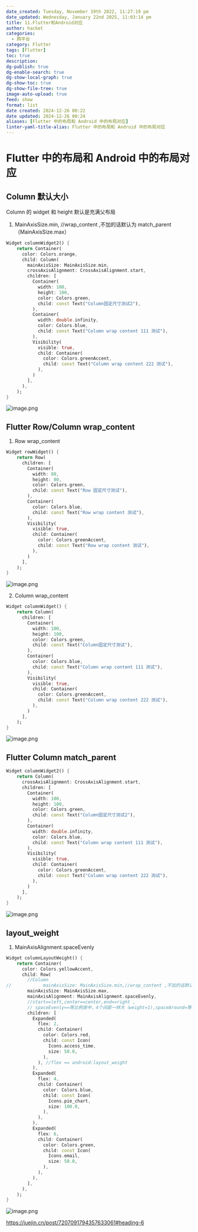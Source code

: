 ```yaml
---
date_created: Tuesday, November 19th 2022, 11:27:19 pm
date_updated: Wednesday, January 22nd 2025, 11:03:14 pm
title: 11.Flutter和Android对应
author: hacket
categories:
  - 跨平台
category: Flutter
tags: [Flutter]
toc: true
description: 
dg-publish: true
dg-enable-search: true
dg-show-local-graph: true
dg-show-toc: true
dg-show-file-tree: true
image-auto-upload: true
feed: show
format: list
date created: 2024-12-26 00:22
date updated: 2024-12-26 00:24
aliases: [Flutter 中的布局和 Android 中的布局对应]
linter-yaml-title-alias: Flutter 中的布局和 Android 中的布局对应
---
```


# Flutter 中的布局和 Android 中的布局对应

## Column 默认大小

Column 的 widget 和 height 默认是充满父布局

1. MainAxisSize.min, //wrap_content ,不加的话默认为 match_parent（MainAxisSize.max）

```dart
Widget columnWidget2() {
    return Container(
      color: Colors.orange,
      child: Column(
        mainAxisSize: MainAxisSize.min,
        crossAxisAlignment: CrossAxisAlignment.start,
        children: [
          Container(
            width: 100,
            height: 100,
            color: Colors.green,
            child: const Text("Column固定尺寸测试2"),
          ),
          Container(
            width: double.infinity,
            color: Colors.blue,
            child: const Text("Column wrap content 111 测试"),
          ),
          Visibility(
            visible: true,
            child: Container(
              color: Colors.greenAccent,
              child: const Text("Column wrap content 222 测试"),
            ),
          )
        ],
      ),
    );
}
```

![image.png](https://cdn.nlark.com/yuque/0/2023/png/694278/1697391036015-9e4ff81b-c717-4ad2-85d2-95a360611fe0.png#averageHue=%23227cc4&clientId=u4c006a4a-5843-4&from=paste&height=662&id=u62629fba&originHeight=2400&originWidth=1080&originalType=binary&ratio=1.5&rotation=0&showTitle=false&size=66187&status=done&style=stroke&taskId=ud09351aa-02a8-46f3-a255-87ff5c1cb20&title=&width=298)

## Flutter Row/Column wrap_content

1. Row wrap_content

```dart
Widget rowWidget() {
    return Row(
      children: [
        Container(
          width: 80,
          height: 80,
          color: Colors.green,
          child: const Text("Row 固定尺寸测试"),
        ),
        Container(
          color: Colors.blue,
          child: const Text("Row wrap content 测试"),
        ),
        Visibility(
          visible: true,
          child: Container(
            color: Colors.greenAccent,
            child: const Text("Row wrap content 测试"),
          ),
        )
      ],
    );
}
```

![image.png](https://cdn.nlark.com/yuque/0/2023/png/694278/1697390295593-5382fdb5-db99-4dca-978b-bb6d5c5f8f82.png#averageHue=%233785c4&clientId=u4c006a4a-5843-4&from=paste&height=86&id=u07adbc62&originHeight=129&originWidth=571&originalType=binary&ratio=1.5&rotation=0&showTitle=false&size=14712&status=done&style=stroke&taskId=u10e8fdde-4179-4680-bb90-6fa29ae02d3&title=&width=380.6666666666667)

2. Column wrap_content

```dart
Widget columnWidget() {
    return Column(
      children: [
        Container(
          width: 100,
          height: 100,
          color: Colors.green,
          child: const Text("Column固定尺寸测试"),
        ),
        Container(
          color: Colors.blue,
          child: const Text("Column wrap content 111 测试"),
        ),
        Visibility(
          visible: true,
          child: Container(
            color: Colors.greenAccent,
            child: const Text("Column wrap content 222 测试"),
          ),
        )
      ],
    );
}
```

![image.png](https://cdn.nlark.com/yuque/0/2023/png/694278/1697390342765-a52ed29b-9c23-48f1-9d96-477f32a48c05.png#averageHue=%23fbf7fb&clientId=u4c006a4a-5843-4&from=paste&height=150&id=ud31d0ed3&originHeight=225&originWidth=559&originalType=binary&ratio=1.5&rotation=0&showTitle=false&size=17140&status=done&style=stroke&taskId=u8abded93-093d-4c4d-b000-26b6946352a&title=&width=372.6666666666667)

## Flutter Column match_parent

```dart
Widget columnWidget2() {
    return Column(
      crossAxisAlignment: CrossAxisAlignment.start,
      children: [
        Container(
          width: 100,
          height: 100,
          color: Colors.green,
          child: const Text("Column固定尺寸测试2"),
        ),
        Container(
          width: double.infinity,
          color: Colors.blue,
          child: const Text("Column wrap content 111 测试"),
        ),
        Visibility(
          visible: true,
          child: Container(
            color: Colors.greenAccent,
            child: const Text("Column wrap content 222 测试"),
          ),
        )
      ],
    );
}
```

![image.png](https://cdn.nlark.com/yuque/0/2023/png/694278/1697390501068-4b56bd41-4466-4e3d-9a6d-630d721a6e03.png#averageHue=%23268bdc&clientId=u4c006a4a-5843-4&from=paste&height=155&id=ub0e4e365&originHeight=232&originWidth=567&originalType=binary&ratio=1.5&rotation=0&showTitle=false&size=17683&status=done&style=stroke&taskId=uf39275ac-ff09-4740-9330-9103819a52f&title=&width=378)

## layout_weight

1. MainAxisAlignment.spaceEvenly

```dart
Widget columnLayoutWeight() {
    return Container(
      color: Colors.yellowAccent,
      child: Row(
        //Column
//            mainAxisSize: MainAxisSize.min,//wrap_content ,不加的话默认为match_parent（MainAxisSize.max）
        mainAxisSize: MainAxisSize.max,
        mainAxisAlignment: MainAxisAlignment.spaceEvenly,
        //start==left,center==center,end==right ,
        // spaceEvenly==等比例居中，4个间距一样大（weight=1),spaceAround=等比例居中，6个间距一样大,spaceBetween=中间居中，两边顶边
        children: [
          Expanded(
            flex: 2,
            child: Container(
              color: Colors.red,
              child: const Icon(
                Icons.access_time,
                size: 50.0,
              ),
            ), //flex == android:layout_weight
          ),
          Expanded(
            flex: 4,
            child: Container(
              color: Colors.blue,
              child: const Icon(
                Icons.pie_chart,
                size: 100.0,
              ),
            ),
          ),
          Expanded(
            flex: 6,
            child: Container(
              color: Colors.green,
              child: const Icon(
                Icons.email,
                size: 50.0,
              ),
            ),
          ),
        ],
      ),
    );
}
```

![image.png](https://cdn.nlark.com/yuque/0/2023/png/694278/1697391390836-0909693d-6e80-46bd-9b66-9e0d678f1f82.png#averageHue=%23fdf9fd&clientId=u4c006a4a-5843-4&from=paste&height=720&id=ubf1d5153&originHeight=2400&originWidth=1080&originalType=binary&ratio=1.5&rotation=0&showTitle=false&size=57893&status=done&style=stroke&taskId=ufa171317-292d-4777-91fd-25284e05cc8&title=&width=324)

<https://juejin.cn/post/7207091794357633061#heading-6>
